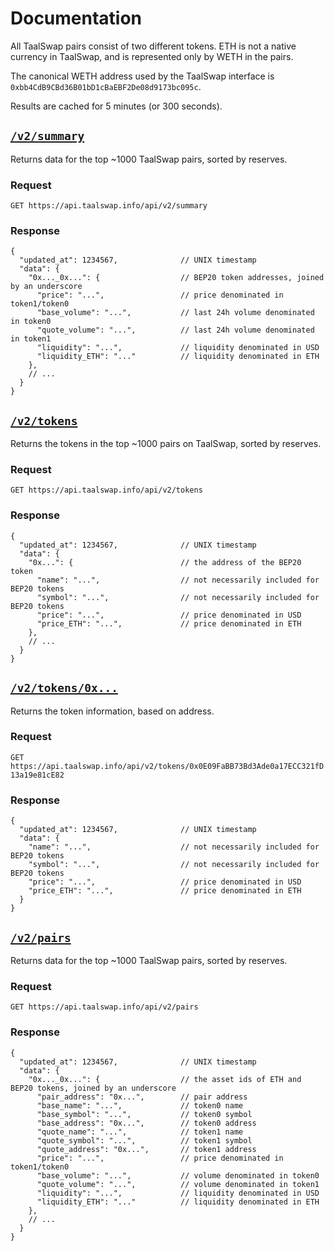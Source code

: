 # Documentation

All TaalSwap pairs consist of two different tokens. ETH is not a native currency in TaalSwap, and is represented only by WETH in the pairs. 

The canonical WETH address used by the TaalSwap interface is `0xbb4CdB9CBd36B01bD1cBaEBF2De08d9173bc095c`.

Results are cached for 5 minutes (or 300 seconds).

## [`/v2/summary`](https://api.taalswap.info/api/v2/summary)

Returns data for the top ~1000 TaalSwap pairs, sorted by reserves. 

### Request

`GET https://api.taalswap.info/api/v2/summary`

### Response

```json5
{
  "updated_at": 1234567,              // UNIX timestamp
  "data": {
    "0x..._0x...": {                  // BEP20 token addresses, joined by an underscore
      "price": "...",                 // price denominated in token1/token0
      "base_volume": "...",           // last 24h volume denominated in token0
      "quote_volume": "...",          // last 24h volume denominated in token1
      "liquidity": "...",             // liquidity denominated in USD
      "liquidity_ETH": "..."          // liquidity denominated in ETH
    },
    // ...
  }
}
```

## [`/v2/tokens`](https://api.taalswap.info/api/v2/tokens)

Returns the tokens in the top ~1000 pairs on TaalSwap, sorted by reserves.

### Request

`GET https://api.taalswap.info/api/v2/tokens`

### Response

```json5
{
  "updated_at": 1234567,              // UNIX timestamp
  "data": {
    "0x...": {                        // the address of the BEP20 token
      "name": "...",                  // not necessarily included for BEP20 tokens
      "symbol": "...",                // not necessarily included for BEP20 tokens
      "price": "...",                 // price denominated in USD
      "price_ETH": "...",             // price denominated in ETH
    },
    // ...
  }
}
```

## [`/v2/tokens/0x...`](https://api.taalswap.info/api/v2/tokens/0x0E09FaBB73Bd3Ade0a17ECC321fD13a19e81cE82)

Returns the token information, based on address.

### Request

`GET https://api.taalswap.info/api/v2/tokens/0x0E09FaBB73Bd3Ade0a17ECC321fD13a19e81cE82`

### Response

```json5
{
  "updated_at": 1234567,              // UNIX timestamp
  "data": {
    "name": "...",                    // not necessarily included for BEP20 tokens
    "symbol": "...",                  // not necessarily included for BEP20 tokens
    "price": "...",                   // price denominated in USD
    "price_ETH": "...",               // price denominated in ETH
  }
}
```

## [`/v2/pairs`](https://api.taalswap.info/api/v2/pairs)

Returns data for the top ~1000 TaalSwap pairs, sorted by reserves.

### Request

`GET https://api.taalswap.info/api/v2/pairs`

### Response

```json5
{
  "updated_at": 1234567,              // UNIX timestamp
  "data": {
    "0x..._0x...": {                  // the asset ids of ETH and BEP20 tokens, joined by an underscore
      "pair_address": "0x...",        // pair address
      "base_name": "...",             // token0 name
      "base_symbol": "...",           // token0 symbol
      "base_address": "0x...",        // token0 address
      "quote_name": "...",            // token1 name
      "quote_symbol": "...",          // token1 symbol
      "quote_address": "0x...",       // token1 address
      "price": "...",                 // price denominated in token1/token0
      "base_volume": "...",           // volume denominated in token0
      "quote_volume": "...",          // volume denominated in token1
      "liquidity": "...",             // liquidity denominated in USD
      "liquidity_ETH": "..."          // liquidity denominated in ETH
    },
    // ...
  }
}
```
